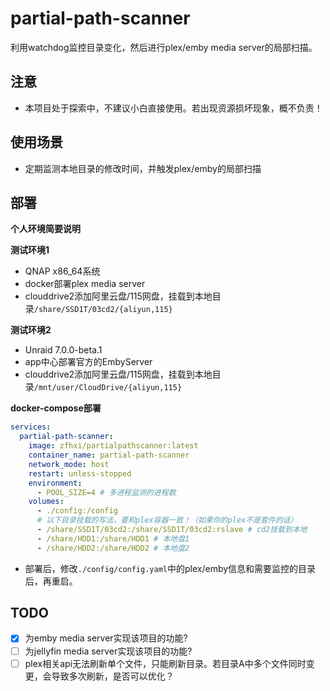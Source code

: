 # partial-path-scanner

利用watchdog监控目录变化，然后进行plex/emby media server的局部扫描。

## 注意

* 本项目处于探索中，不建议小白直接使用。若出现资源损坏现象，概不负责！


## 使用场景

* 定期监测本地目录的修改时间，并触发plex/emby的局部扫描


## 部署
**个人环境简要说明**

**测试环境1**

* QNAP x86_64系统
* docker部署plex media server
* clouddrive2添加阿里云盘/115网盘，挂载到本地目录`/share/SSD1T/03cd2/{aliyun,115}`

**测试环境2**
* Unraid 7.0.0-beta.1
* app中心部署官方的EmbyServer
* clouddrive2添加阿里云盘/115网盘，挂载到本地目录`/mnt/user/CloudDrive/{aliyun,115}`


**docker-compose部署**

```yaml
services:
  partial-path-scanner:
    image: zfhxi/partialpathscanner:latest
    container_name: partial-path-scanner
    network_mode: host
    restart: unless-stopped
    environment:
      - POOL_SIZE=4 # 多进程监测的进程数
    volumes:
      - ./config:/config
      # 以下目录挂载的写法，要和plex容器一致！（如果你的plex不是套件的话）
      - /share/SSD1T/03cd2:/share/SSD1T/03cd2:rslave # cd2挂载到本地
      - /share/HDD1:/share/HDD1 # 本地盘1
      - /share/HDD2:/share/HDD2 # 本地盘2
```
* 部署后，修改`./config/config.yaml`中的plex/emby信息和需要监控的目录后，再重启。

## TODO

- [x] 为emby media server实现该项目的功能?
- [ ] 为jellyfin media server实现该项目的功能?
- [ ] plex相关api无法刷新单个文件，只能刷新目录。若目录A中多个文件同时变更，会导致多次刷新，是否可以优化？